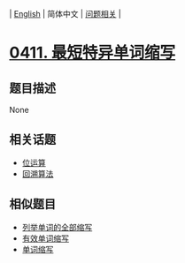 
| [English](README_EN.md) | 简体中文 | [问题相关](QUESTION.md) |
# [0411. 最短特异单词缩写](https://leetcode-cn.com/problems/minimum-unique-word-abbreviation/)
## 题目描述
None
## 相关话题
- [位运算](https://leetcode-cn.com/tag/bit-manipulation)
- [回溯算法](https://leetcode-cn.com/tag/backtracking)
## 相似题目
- [列举单词的全部缩写](../0320/README.md)
- [有效单词缩写](../0408/README.md)
- [单词缩写](../0527/README.md)
